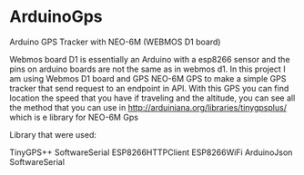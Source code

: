 # ArduinoGps
Arduino GPS Tracker with NEO-6M (WEBMOS D1 board)

Webmos board D1 is essentially an Arduino with a esp8266 sensor and the pins on arduino boards are not the same as in webmos d1. In this project I am using Webmos D1 board and GPS NEO-6M GPS to make a simple GPS tracker that send request to an endpoint in API. With this GPS you can find location the speed that you have if traveling and the altitude, you can see all the method that you can use in http://arduiniana.org/libraries/tinygpsplus/  which is e library for NEO-6M Gps


Library that were used:

TinyGPS++
SoftwareSerial
ESP8266HTTPClient
ESP8266WiFi
ArduinoJson
SoftwareSerial

